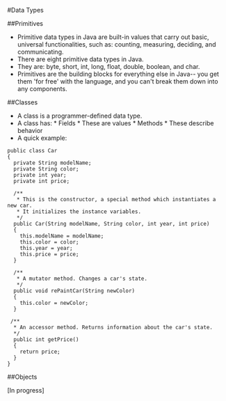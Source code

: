 #Data Types

##Primitives
* Primitive data types in Java are built-in values that carry out basic, universal functionalities, such as: counting, measuring, deciding, and communicating. 
* There are eight primitive data types in Java. 
* They are: byte, short, int, long, float, double, boolean, and char.
* Primitives are the building blocks for everything else in Java-- you get them 'for free' with the language, and you can't break them down into any components. 

##Classes
* A class is a programmer-defined data type. 
* A class has:
      * Fields
        * These are values
      * Methods
        * These describe behavior
* A quick example: 
```
public class Car
{
  private String modelName;
  private String color;
  private int year;
  private int price;

  /**
   * This is the constructor, a special method which instantiates a new car. 
   * It initializes the instance variables. 
   */
  public Car(String modelName, String color, int year, int price)
  {
    this.modelName = modelName;
    this.color = color;
    this.year = year;
    this.price = price;
  }
  
  /**
   * A mutator method. Changes a car's state.
   */
  public void rePaintCar(String newColor)
  {
    this.color = newColor;
  }
  
 /**
  * An accessor method. Returns information about the car's state. 
  */
  public int getPrice()
  {
    return price;
  }
}
```    


##Objects

[In progress]
